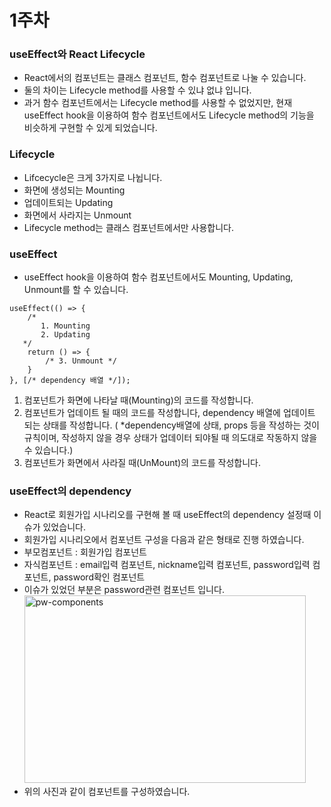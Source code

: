 # 1주차

### useEffect와 React Lifecycle
 - React에서의 컴포넌트는 클래스 컴포넌트, 함수 컴포넌트로 나눌 수 있습니다.
 - 둘의 차이는 Lifecycle method를 사용할 수 있냐 없냐 입니다.
 - 과거 함수 컴포넌트에서는 Lifecycle method를 사용할 수 없었지만, 현재 useEffect hook을 이용하여 함수 컴포넌트에서도 Lifecycle method의 기능을 비슷하게 구현할 수 있게 되었습니다.

 ### Lifecycle
 - Lifcecycle은 크게 3가지로 나뉩니다.
 - 화면에 생성되는 Mounting
 - 업데이트되는 Updating
 - 화면에서 사라지는 Unmount
 - Lifecycle method는 클래스 컴포넌트에서만 사용합니다.

### useEffect
 - useEffect hook을 이용하여 함수 컴포넌트에서도 Mounting, Updating, Unmount를 할 수 있습니다.
 ```tsx
 useEffect(() => {
     /* 
        1. Mounting 
        2. Updating 
    */
     return () => {
         /* 3. Unmount */
     }
 }, [/* dependency 배열 */]);
 ```
 1. 컴포넌트가 화면에 나타날 때(Mounting)의 코드를 작성합니다.
 2. 컴포넌트가 업데이트 될 때의 코드를 작성합니다, dependency 배열에 업데이트 되는 상태를 작성합니다. ( *dependency배열에 상태, props 등을 작성하는 것이 규칙이며, 작성하지 않을 경우 상태가 업데이터 되야될 때 의도대로 작동하지 않을 수 있습니다.)
 3. 컴포넌트가 화면에서 사라질 때(UnMount)의 코드를 작성합니다.

### useEffect의 dependency
 - React로 회원가입 시나리오를 구현해 볼 때 useEffect의 dependency 설정때 이슈가 있었습니다.
 - 회원가입 시나리오에서 컴포넌트 구성을 다음과 같은 형태로 진행 하였습니다.
 - 부모컴포넌트 : 회원가입 컴포넌트
 - 자식컴포넌트 : email입력 컴포넌트, nickname입력 컴포넌트, password입력 컴포넌트, password확인 컴포넌트
 - 이슈가 있었던 부분은 password관련 컴포넌트 입니다.
<img src="/myeongjun/pw-component.png" width="450px" height="300px" title="pw-components" alt="pw-components"></img><br/>
 - 위의 사진과 같이 컴포넌트를 구성하였습니다.

